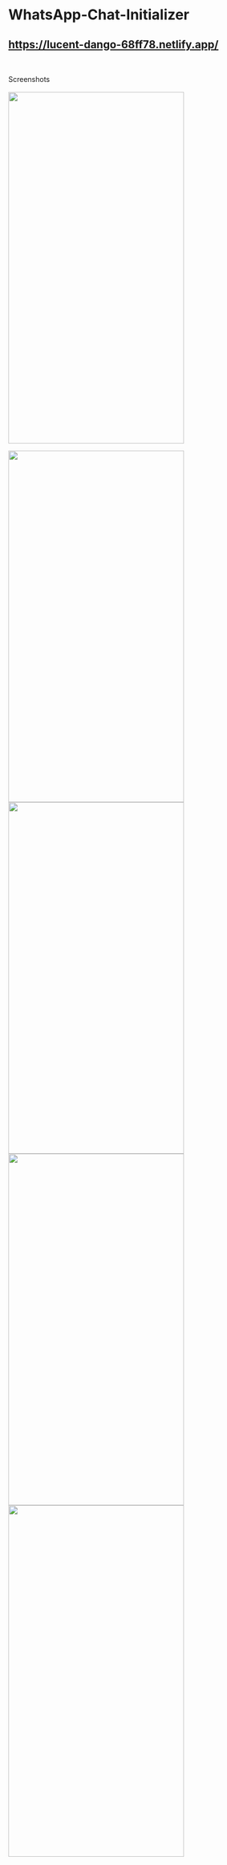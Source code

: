 # WhatsApp-Chat-Initializer

## https://lucent-dango-68ff78.netlify.app/
<br>

Screenshots  
<br>
<img src="https://user-images.githubusercontent.com/108398295/234629102-75060bac-d783-43c1-820c-8d3e39500dca.jpg" height="700px" width="350">  

<img src="https://user-images.githubusercontent.com/108398295/234629173-f0875b44-a8bf-4a25-a3ae-1c16a3595baa.jpg" height="700px" width="350">
<br>

<img src="https://user-images.githubusercontent.com/108398295/234629231-6f50e670-3fa8-4e4f-b611-d305c4a89067.jpg" height="700px" width="350">
<br>

<img src="https://user-images.githubusercontent.com/108398295/234629304-2fbfeb12-8b77-41bd-8060-48947ed05671.jpg" height="700px" width="350">
<br>

<img src="https://user-images.githubusercontent.com/108398295/234629446-279abf00-9521-4d79-aad3-b8155c9603af.jpg" height="700px" width="350">  
